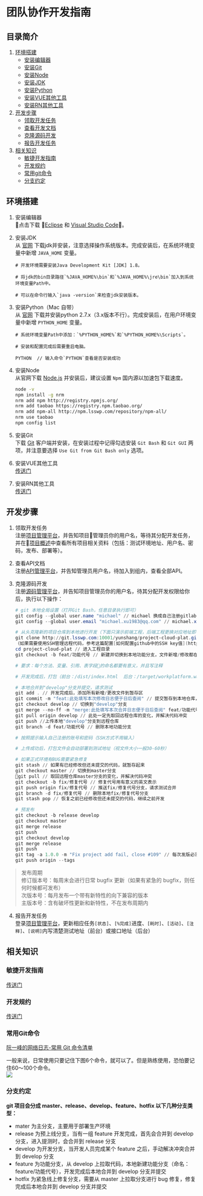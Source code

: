 # 团队协作开发指南

## 目录简介

1. [环境搭建](#环境搭建)  
    * [安装编辑器](#安装编辑器)
    * [安装Git](#安装Git)
    * [安装Node](#安装Node)
    * [安装JDK](#安装JDK)
    * [安装Python](#安装Python)
    * [安装VUE其他工具](#安装VUE其他工具)
    * [安装RN其他工具](#安装RN其他工具)
2. [开发步骤](#开发步骤)
    * [领取开发任务](#领取开发任务)
    * [查看开发文档](#查看开发文档)
    * [克隆源码开发](#克隆源码开发)
    * [报告开发任务](#报告开发任务)
3. [相关知识](#相关知识) 
    * [敏捷开发指南](#敏捷开发指南)
    * [开发规约](#开发规约)
    * [常用git命令](#常用git命令)
    * [分支约定](#分支约定)

## <a name='环境搭建'>环境搭建</a>
1. <a name='安装编辑器'>安装编辑器</a>  
点击下载 [Eclipse](https://www.eclipse.org/) 和 [Visual Studio Code](https://code.visualstudio.com/)。  

2. <a name='安装JDK'>安装JDK</a>  
从 [官网](http://www.oracle.com/technetwork/java/javase/downloads/index-jsp-138363.html) 下载jdk并安装，注意选择操作系统版本。完成安装后，在系统环境变量中新增 `JAVA_HOME` 变量。
    ```shell
    # 开发环境需要安装Java Development Kit [JDK] 1.8。

    # 将jdk的bin目录路径`%JAVA_HOME%\bin`和`%JAVA_HOME%\jre\bin`加入到系统环境变量Path中。

    # 可以在命令行输入`java -version`来检查jdk安装版本。
    ```  

3. <a name='安装Python'>安装Python（Mac 自带）</a>   
从 [官网](https://www.python.org/downloads/release/python-2711/) 下载并安装python 2.7.x（3.x版本不行）。完成安装后，在用户环境变量中新增 `PYTHON_HOME` 变量。
    ```shell
    # 系统环境变量Path中添加：`%PYTHON_HOME%`和`%PYTHON_HOME%\Scripts`。

    # 安装和配置完成后需要重启电脑。

    PYTHON  // 输入命令`PYTHON`查看是否安装成功
    ```  
4. <a name='安装Node'>安装Node</a>  
从官网下载 [Node.js](https://nodejs.org/en/) 并安装后，建议设置 `Npm` 国内源以加速包下载速度。
    ```bash
    node -v                                                               // 查看node是否安装成功
    npm install -g nrm                                                    // 安装 npm 源管理工具
    nrm add npm http://registry.npmjs.org/                                // 添加国外源
    nrm add taobao https://registry.npm.taobao.org/                       // 添加国内源
    nrm add npm-all http://npm.lsswp.com/repository/npm-all/              // 添加私有源
    nrm use taobao                                                        // 使用淘宝源
    npm config list                                                       // 查看当前使用源，是否淘宝源
    ```  

5.  <a name='安装Git'>安装Git</a>  
下载 [Git](https://git-scm.com/downloads) 客户端并安装，在安装过程中记得勾选安装 `Git Bash` 和 `Git GUI` 两项，并注意要选择 `Use Git from Git Bash only` 选项。  

6. <a name='安装VUE其他工具'>安装VUE其他工具</a>  
[传送门](http://git.lsswp.com/classroom/vue/vue-webpack-start)  

7. <a name='安装RN其他工具'>安装RN其他工具</a>  
[传送门](http://git.lsswp.com/classroom/react/helloworld)     

## <a name='开发步骤'>开发步骤</a>
1. <a name='领取开发任务'>领取开发任务</a>  
注册[项目管理平台](http://work.lsswp.com/redmine/)，并告知项目管理员你的用户名，等待其分配开发任务，并在[项目概述](http://work.lsswp.com/redmine/projects/workplatform)中查看所有项目相关资料（包括：测试环境地址、用户名、密码，发布、部署等）。

2. <a name='查看API文档'>查看API文档</a>  
注册[API管理平台](http://rap2.taobao.org/)，并告知管理员用户名，待加入到组内，查看全部API。

3. <a name='克隆源码开发'>克隆源码开发</a>  
注册[源码管理平台](http://git.lsswp.com/)，并告知项目管理员你的用户名，待其分配开发权限给你后，执行以下操作：
    ```powershell
    # git 本地全局设置（打开Git Bash，任意目录执行即可）
    git config --global user.name "michael" // michael 换成自己注册gitlab的账号，执行后无消息即代表成功了（遵循Linux哲学“没有消息就是好消息”）
    git config --global user.email "michael.xu1983@qq.com" // michael.xu1983@qq.com 换成自己注册gitlab的email
    
    # 从头克隆新的项目仓库到本地进行开发（下面只演示前端工程，后端工程更换对应地址即可）
    git clone http://git.lsswp.com:10001/yunshang/project-cloud-plat.git // 下载项目前端代码和它的整个历史
    （如果需要使用SSH管理远程代码，参考这篇配置[如何配置github中的SSH key值](https://jingyan.baidu.com/article/dca1fa6f756777f1a44052e3.html)）
    cd project-cloud-plat // 进入工程目录
    git checkout -b feat/功能代号 // 新建并切换到本地功能分支，文件新增/修改都在该分支上进行，功能代号用有意义的英文表示你所开发的模块
   
    # 要求：每个方法、变量、引用、表字段的命名都要有意义，并且写注释

    # 开发完成后，打包（前台：/dist/index.html  后台：/target/workplatform.war）
    
    # 本地合并到"develop"分支并提交，请求测试
    git add . // 开发完成后，添加所有新增/更改文件到暂存区
    git commit -m "feat:此处填写本次修改日志便于日后查阅" // 提交暂存到本地仓库，feat代表新增文件或功能
    git checkout develop // 切换到"develop"分支
    git merge --no-ff -m "merge:此处填写本次合并日志便于日后查阅" feat/功能代号 // 合并"feat/功能代号"分支中暂存区文件到"develop"分支
    git pull origin develop // 此处一定先取回远程仓库的变化，并解决代码冲突
    git push //上传本地"develop"分支到远程仓库
    git branch -d feat/功能代号 // 删除本地功能分支
    
    # 按照提示输入自己注册的账号和密码（SSH方式不用输入）
    
    # 上传成功后，打包文件会自动部署到测试地址（视文件大小一般30-60秒）
    
    # 如果正式环境有BUG需要紧急修复
    git stash // 如果有已经修改但还未提交的代码，就暂存起来
    git checkout master // 切换到master分支
    git pull // 取回远程仓库master分支的变化，并解决代码冲突
    git checkout -b fix/修复代号 // 修复代号用有意义的英文表示
    git push origin fix/修复代号 // 推送fix/修复代号分支，请求测试合并
    git branch -d fix/修复代号 // 删除本地fix/修复代号分支
    git stash pop // 恢复之前已经修改但还未提交的代码，继续之前开发

    # 预发布
    git checkout -b release develop
    git checkout master
    git merge release
    git push
    git checkout develop
    git merge release
    git push
    git tag -a 1.0.0 -m "Fix project add fail, close #109" // 每次发版必须输出更新日志，并且每条都必须关联相应 issues
    git push origin --tags
    ```  
> 发布周期  
> 修订版本号：每周末会进行日常 bugfix 更新（如果有紧急的 bugfix，则任何时候都可发布）  
> 次版本号：每月发布一个带有新特性的向下兼容的版本  
> 主版本号：含有破坏性更新和新特性，不在发布周期内  

4. <a name='报告开发任务'>报告开发任务</a>  
登录[项目管理平台](http://work.lsswp.com/redmine/)，更新相应任务`[状态]`、`[%完成]`进度、`[耗时]`、`[活动]`、`[注释]`、`[说明]`内写清楚测试地址（前台）或接口地址（后台）  

## <a name='相关知识'>相关知识</a>  

### <a name='敏捷开发指南'>敏捷开发指南</a>  
[传送门](http://git.lsswp.com/classroom/guide/team-work/blob/master/%E6%95%8F%E6%8D%B7%E5%BC%80%E5%8F%91%E6%8C%87%E5%8D%97.pptx)  

### <a name='开发规约'>开发规约</a>  
[传送门](http://git.lsswp.com/classroom/guide/team-work/blob/master/%E5%BC%80%E5%8F%91%E8%A7%84%E7%BA%A6.docx)  

### <a name='常用Git命令'>常用Git命令</a>
[阮一峰的网络日志-常用 Git 命令清单](http://www.ruanyifeng.com/blog/2015/12/git-cheat-sheet.html)  

一般来说，日常使用只要记住下图6个命令，就可以了。但是熟练使用，恐怕要记住60～100个命令。  
![](http://git.lsswp.com/classroom/guide/team-work/raw/develop/assets/bg2015120901.png)  

### <a name='分支约定'>分支约定</a>  
**git 项目会分成 master、release、develop、feature、hotfix 以下几种分支类型：**   
* mater 为主分支，主要用于部署生产环境
* release 为预上线分支，当有一组 feature 开发完成，首先会合并到 develop 分支，进入提测时，会合并到 release 分支
* develop 为开发分支，当开发人员完成某个 feature 之后，手动解决冲突合并到 develop 分支
* feature 为功能分支，从 develop 上拉取代码，本地新建功能分支（命名：feature/功能代号），开发完成后本地合并到 develop 分支并提交
* hotfix 为紧急线上修复分支，需要从 master 上拉取分支进行 bug 修复，修复完成后本地合并到 develop 分支并提交
